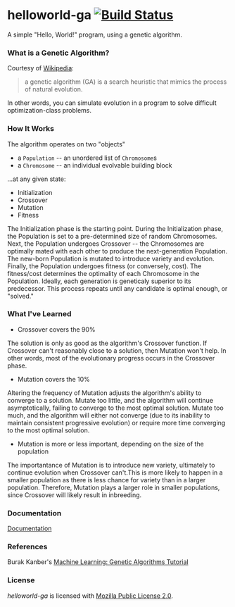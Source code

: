 # helloworld-ga [![Build Status](https://travis-ci.org/mario-campos/helloworld-ga.svg)](https://travis-ci.org/mario-campos/helloworld-ga)

A simple "Hello, World!" program, using a genetic algorithm.

### What is a Genetic Algorithm?

Courtesy of [Wikipedia][1]:
>a genetic algorithm (GA) is a search heuristic that mimics the process of natural evolution.

In other words, you can simulate evolution in a program to solve difficult optimization-class problems.

### How It Works

The algorithm operates on two "objects"

* a `Population` -- an unordered list of `Chromosome`s
* a `Chromosome` -- an individual evolvable building block

...at any given state:

* Initialization
* Crossover
* Mutation
* Fitness

The Initialization phase is the starting point. During the Initialization phase, the Population is set to a pre-determined size of random Chromosomes. Next, the Population undergoes Crossover -- the Chromosomes are optimally mated with each other to produce the next-generation Population. The new-born Population is mutated to introduce variety and evolution. Finally, the Population undergoes fitness (or conversely, cost). The fitness/cost determines the optimality of each Chromosome in the Population. Ideally, each generation is  geneticaly superior to its predecessor. This process repeats until any candidate is optimal enough, or "solved."

### What I've Learned

* Crossover covers the 90%

The solution is only as good as the algorithm's Crossover function. If Crossover can't reasonably close to a solution, then Mutation won't help. In other words, most of the evolutionary progress occurs in the Crossover phase.

* Mutation covers the 10%

Altering the frequency of Mutation adjusts the algorithm's ability to converge to a solution. Mutate too little, and the algorithm will continue asymptotically, failing to converge to the most optimal solution. Mutate too much, and the algorithm will either not converge (due to its inability to maintain consistent progressive evolution) or require more time converging to the most optimal solution.

* Mutation is more or less important, depending on the size of the population

The importantance of Mutation is to introduce new variety, ultimately to continue evolution when Crossover can't.This is more likely to happen in a smaller population as there is less chance for variety than in a larger population. Therefore, Mutation plays a larger role in smaller populations, since Crossover will likely result in inbreeding.

### Documentation

[Documentation][3]

### References

Burak Kanber's [Machine Learning: Genetic Algorithms Tutorial][4]

### License

*helloworld-ga* is licensed with [Mozilla Public License 2.0][2].

[1]:http://en.wikipedia.org/w/index.php?title=Genetic_algorithm&oldid=516133477
[2]:http://www.mozilla.org/MPL/2.0/
[3]:http://go.pkgdoc.org/github.com/iamrekcah/helloworld-ga/src/hwga
[4]:http://burakkanber.com/blog/machine-learning-genetic-algorithms-part-1-javascript/
